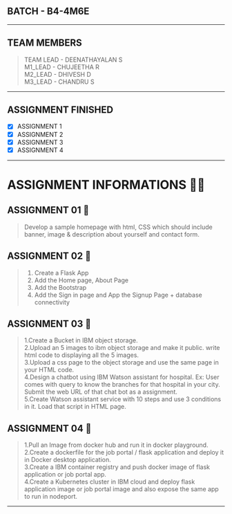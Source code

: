 
## BATCH - B4-4M6E

<hr>

## TEAM MEMBERS 
> TEAM LEAD - DEENATHAYALAN S <br>
> M1_LEAD   - CHUJEETHA R <br>
> M2_LEAD   - DHIVESH D <br>
> M3_LEAD   - CHANDRU S <br>

<hr>

## ASSIGNMENT FINISHED
- [x] ASSIGNMENT 1
- [x] ASSIGNMENT 2
- [x] ASSIGNMENT 3 
- [x] ASSIGNMENT 4 

<hr>

# ASSIGNMENT INFORMATIONS 📃📃

## ASSIGNMENT 01 🎯

> Develop a sample homepage with html, CSS which should include banner, image & description about yourself
and contact form.

## ASSIGNMENT 02 🎯

> 1. Create a Flask App <br>
> 2. Add the Home page, About Page <br>
> 3. Add the Bootstrap <br>
> 4. Add the Sign in page and App the Signup Page + database connectivity <br>

## ASSIGNMENT 03 🎯

> 1.Create a Bucket in IBM object storage. <br>
> 2.Upload an 5 images  to ibm object storage and make it public. write html code to displaying all the 5 images. <br>
> 3.Upload a css page to the object storage and use the same page in your HTML code. <br>
> 4.Design a chatbot using IBM Watson assistant for hospital. Ex: User comes with query to know the branches for that hospital in your city. Submit the web URL of that chat bot as a assignment. <br>
> 5.Create Watson assistant service with 10 steps and use 3 conditions in it. Load that script in HTML page. <br>

## ASSIGNMENT 04 🎯

> 1.Pull an Image from docker hub and run it in docker playground. <br>
> 2.Create a dockerfile for the job portal / flask application and deploy it in Docker desktop application.  <br>
> 3.Create a IBM container registry and push docker image of flask application or job portal app. <br>
> 4.Create a Kubernetes cluster in IBM cloud and deploy flask application image or job portal image and also expose the same app to run in nodeport. <br>

<hr>
